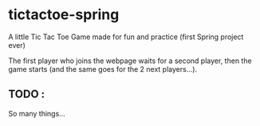 # tictactoe-spring

A little Tic Tac Toe Game made for fun and practice (first Spring project ever)

The first player who joins the webpage waits for a second player, then the game starts (and the same goes for the 2 next players...).

## TODO :

So many things...
